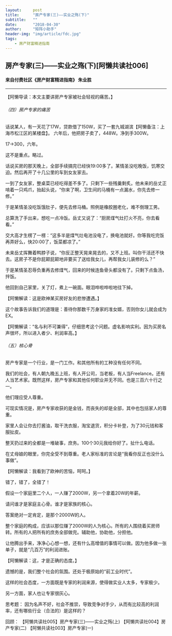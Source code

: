 ```yaml
---
layout:     post
title:      "房产专家(三)——实业之殇(下)"
subtitle:   ""
date:       "2018-04-30"
author:     "矩阵小助手"
header-img: "img/article/fdc.jpg"
tags:
    - 房产财富精进指南
---
```

## 房产专家(三)——实业之殇(下)[阿懒共读社006]
#### 来自付费社区《房产财富精进指南》 朱业胜

-------

【阿懒导读：本文主要讲房产专家被社会轻视的痛苦。】

###### （四）房产专家的痛苦
话说某人，有一天花了17W，贷款借了150W，买了一套九城湖滨【阿懒备注：上海市松江区的某楼盘】。
六年后，他把房子卖了，448W。净到手300W。

17->300，六年。

这不是重点。略过。

话说买房的那天晚上，全部手续搞完已经快19:00多了。某情圣没吃晚饭，饥寒交迫。然后再开了十几公里的车到女友家去。

一到了女友家，整桌菜已经吃得差不多了。只剩下一些残羹剩炙。他未来的岳丈正啃着一只鸡爪，抬起头说，“你来了啊，卫生间的马桶有一点漏水，你先去修一修。”

于是某情圣没吃饭饿肚子，便先去修马桶。照例是橡胶圈老化，难不倒理工男。

总算洗了手出来，想吃一点冷饭。岳丈又说了：“厨房煤气灶打火不亮，你去看看。”

交大高才生楞了一楞：“这多半是煤气灶电池没电了，换电池就好。你等我吃完饭再弄好么，快20:00了，饭菜都凉了。”

未来岳丈挥舞着鸭脖子说，“你反正整天晃来晃去的，又不上班。叫你干活还不快去。这房子不是你屁颠屁颠地非要买了送给我女儿，再帮我女儿装修的么？”

于是某情圣忍辱负重再去修煤气，回来的时候连鱼骨头都没有了。只剩下点鱼汤，拌饭。

他回到自己家里，关了灯，煮上一碗面。眼泪哗啦哗啦地往下掉。

【阿懒解读：这是欧神某买房好友的悲惨遭遇。】

这个故事告诉我们的道理是：善待你那数千万身家的准女婿，否则你女儿就会成为EX。

【阿懒解读：“名与利不可兼得”，仔细思考这个问题。虚名影响实利。因为买房名声很坏，所以进入者少、利润率高。】
###### （五）核心骨
房产专家是一个行业，是一门工作。和其他所有的工种没有任何不同。

我们的社会，有人朝九晚五上班，有人开公司，当老板，有人当Freelance。还有人当艺术家。既然这样，房产专家和其他任何职业并无不同。也是三百六十行之一。

他们理应受人尊重。

可现实情况是，房产专家收获的是金钱，而丧失的却是全部，其中也包括家人的尊重。

家里人会让你去打酱油，取干洗衣服，淘宝退货，积分卡补登，为了30元钱和客服扯皮。

整天扔过来的全都是一堆破事，庶务。100个30元我给你好了。扯什么电话。

在丈母娘的眼里，你完全受不到尊重。老人家标准的言论是“我看你反正也没什么事做”。

【阿懒解读：我看到了欧神的苦恼，呵呵。】

错了，错了，全错了！

假设一个家庭里二个人，一人赚了2000W，另一个拿着20W的年薪。

请问谁才是家庭主心骨。谁才是家族的核心。

答案绝对一定肯定，是那个2000W的人。

整个家庭的构成，应该以那位赚了2000W的人为核心。所有的人围绕着买房师转。所有的人把所有的庶务全部做完。辅助他，协助他，分担他。

让他腾出手来，净净心心想一想，还有什么高增值的事情可以做。因为他多做一张单子，就是“几百万”的利润进账。

【阿懒解读：这，才是正确的态度。】

遗憾的是，我们整个社会的氛围。还处于极原始的“前工业时代”。

这样的社会态度，一方面既是专家的利润来源，使得做实业人太多，专家极少。

另一方面，家人也让专家很灰心。

思考题：
因为名声不好，社会不推崇，导致竞争对手少，从而有比较高的利润率，还有哪些行业（合法的）是这样的？

回顾：
【阿懒共读社005】房产专家(三)——实业之殇(上)
【阿懒共读社004】房产专家(二)
【阿懒共读社003】房产专家(一)

